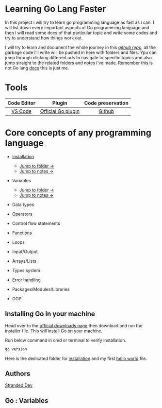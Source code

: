 
# Learning Go Lang Faster

In this project i will try to learn go programming language as fast as i can. I will list down every important aspects of Go programming language and then i will read some docs of that particular topic and write some codes and try to understand how things work out. 

I will try to learn and document the whole journey in this [*github repo*](https://github.com/StrandedDev/Learning-Go-faster), all the garbage code i'll write will be pushed in here with folders and files. Ypu can jump through clicking different urls to navigate to specific topics and also jump straight to the related folders and notes i've made. Remember this is not Go lang [docs](https://go.dev/doc/) this is just me. 

# Tools 
 

| Code Editor | Plugin | Code preservation |
|:----------------:|:-----------:|:----------------------:|
|[VS Code](https://code.visualstudio.com/download) | [Official Go plugin](https://marketplace.visualstudio.com/items?itemName=golang.Go) | [Github](https://www.github.com) |




# Core concepts of  any programming language

- [Installation](#Installing-Go-in-your-machine)
    - [Jump to folder &rarr;](https://github.com/StrandedDev/Learning-Go-faster/tree/main/Topics/Installation)
    - [Jump to notes &rarr;](https://github.com/StrandedDev/Learning-Go-faster/blob/main/Topics/Installation/installation_notes.md)

- Variables
    - [Jump to folder &rarr;](https://github.com/StrandedDev/Learning-Go-faster/tree/main/Topics/Variables)
    - [Jump to notes &rarr;](https://github.com/StrandedDev/Learning-Go-faster/blob/main/Topics/Variables/variables_notes.md)

- Data types

- Operators

- Control flow statements

- Functions 

- Loops 

- Input/Output

- Arrays/Lists

- Types system

- Error handling 

- Packages/Modules/Libraries

- OOP 


## Installing Go in your machine

Head over to the [official downloads page](https://go.dev/doc/install) then download and run the installer file. This will install Go on your machine. 

Run below command in cmd or terminal to verify installation. 

```bash
go version
```

Here is the dedicated folder for [installation](https://github.com/StrandedDev/Learning-Go-faster/tree/main/Topics/Installation) and my first [hello world](https://github.com/StrandedDev/Learning-Go-faster/blob/main/Topics/Installation/hello_world.go) file.
    
## Authors

[Stranded Dev](https://github.com/StrandedDev)


## Go : Variables

